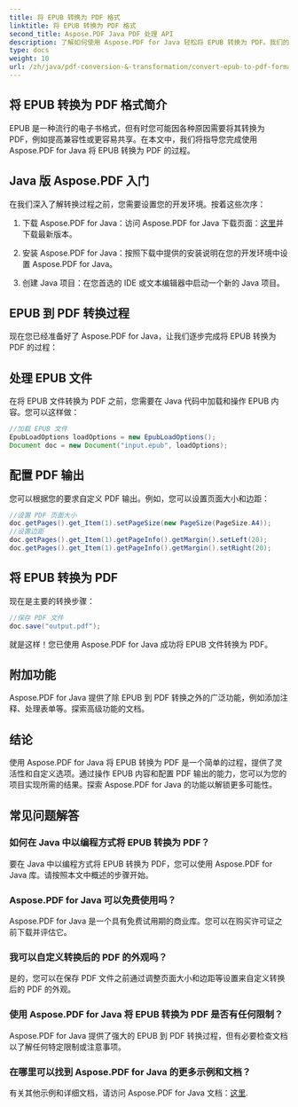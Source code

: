 ```yaml
---
title: 将 EPUB 转换为 PDF 格式
linktitle: 将 EPUB 转换为 PDF 格式
second_title: Aspose.PDF Java PDF 处理 API
description: 了解如何使用 Aspose.PDF for Java 轻松将 EPUB 转换为 PDF。我们的分步指南简化了 EPUB 到 PDF 的转换。
type: docs
weight: 10
url: /zh/java/pdf-conversion-&-transformation/convert-epub-to-pdf-format/
---
```


## 将 EPUB 转换为 PDF 格式简介

EPUB 是一种流行的电子书格式，但有时您可能因各种原因需要将其转换为 PDF，例如提高兼容性或更容易共享。在本文中，我们将指导您完成使用 Aspose.PDF for Java 将 EPUB 转换为 PDF 的过程。

## Java 版 Aspose.PDF 入门

在我们深入了解转换过程之前，您需要设置您的开发环境。按着这些次序：

1. 下载 Aspose.PDF for Java：访问 Aspose.PDF for Java 下载页面：[这里](https://releases.aspose.com/pdf/java/)并下载最新版本。

2. 安装 Aspose.PDF for Java：按照下载中提供的安装说明在您的开发环境中设置 Aspose.PDF for Java。

3. 创建 Java 项目：在您首选的 IDE 或文本编辑器中启动一个新的 Java 项目。

## EPUB 到 PDF 转换过程

现在您已经准备好了 Aspose.PDF for Java，让我们逐步完成将 EPUB 转换为 PDF 的过程：

## 处理 EPUB 文件

在将 EPUB 文件转换为 PDF 之前，您需要在 Java 代码中加载和操作 EPUB 内容。您可以这样做：

```java
//加载 EPUB 文件
EpubLoadOptions loadOptions = new EpubLoadOptions();
Document doc = new Document("input.epub", loadOptions);
```

## 配置 PDF 输出

您可以根据您的要求自定义 PDF 输出。例如，您可以设置页面大小和边距：

```java
//设置 PDF 页面大小
doc.getPages().get_Item(1).setPageSize(new PageSize(PageSize.A4));
//设置边距
doc.getPages().get_Item(1).getPageInfo().getMargin().setLeft(20);
doc.getPages().get_Item(1).getPageInfo().getMargin().setRight(20);
```

## 将 EPUB 转换为 PDF

现在是主要的转换步骤：

```java
//保存 PDF 文件
doc.save("output.pdf");
```

就是这样！您已使用 Aspose.PDF for Java 成功将 EPUB 文件转换为 PDF。

## 附加功能

Aspose.PDF for Java 提供了除 EPUB 到 PDF 转换之外的广泛功能，例如添加注释、处理表单等。探索高级功能的文档。

## 结论

使用 Aspose.PDF for Java 将 EPUB 转换为 PDF 是一个简单的过程，提供了灵活性和自定义选项。通过操作 EPUB 内容和配置 PDF 输出的能力，您可以为您的项目实现所需的结果。探索 Aspose.PDF for Java 的功能以解锁更多可能性。

## 常见问题解答

### 如何在 Java 中以编程方式将 EPUB 转换为 PDF？

要在 Java 中以编程方式将 EPUB 转换为 PDF，您可以使用 Aspose.PDF for Java 库。请按照本文中概述的步骤开始。

### Aspose.PDF for Java 可以免费使用吗？

Aspose.PDF for Java 是一个具有免费试用期的商业库。您可以在购买许可证之前下载并评估它。

### 我可以自定义转换后的 PDF 的外观吗？

是的，您可以在保存 PDF 文件之前通过调整页面大小和边距等设置来自定义转换后的 PDF 的外观。

### 使用 Aspose.PDF for Java 将 EPUB 转换为 PDF 是否有任何限制？

Aspose.PDF for Java 提供了强大的 EPUB 到 PDF 转换过程，但有必要检查文档以了解任何特定限制或注意事项。

### 在哪里可以找到 Aspose.PDF for Java 的更多示例和文档？

有关其他示例和详细文档，请访问 Aspose.PDF for Java 文档：[这里](https://reference.aspose.com/pdf/java/).